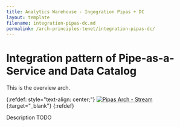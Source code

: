 ```yaml
---
title: Analytics Warehouse - Ingegration Pipas + DC
layout: template
filename: integration-pipas-dc.md
permalink: /arch-principles-tenet/integration-pipas-dc/
--- 
```

# Integration pattern of Pipe-as-a-Service and Data Catalog
This is the overview arch.

{:refdef: style="text-align: center;"}
<a href="{{site.baseurl}}/2-arch-principles-tenet/integration-pipas-dc/pipas-dc-integration.png">![Pipas Arch - Stream]({{site.baseurl}}/2-arch-principles-tenet/integration-pipas-dc/pipas-dc-integration.png)</a>{:target="_blank"}
{:refdef}

Description TODO